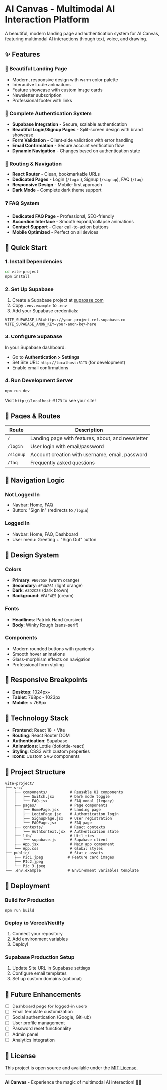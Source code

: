 # AI Canvas - Multimodal AI Interaction Platform

A beautiful, modern landing page and authentication system for AI Canvas, featuring multimodal AI interactions through text, voice, and drawing.

## ✨ Features

### **🎨 Beautiful Landing Page**
- Modern, responsive design with warm color palette
- Interactive Lottie animations
- Feature showcase with custom image cards
- Newsletter subscription
- Professional footer with links

### **🔐 Complete Authentication System**
- **Supabase Integration** - Secure, scalable authentication
- **Beautiful Login/Signup Pages** - Split-screen design with brand showcase
- **Form Validation** - Client-side validation with error handling
- **Email Confirmation** - Secure account verification flow
- **Dynamic Navigation** - Changes based on authentication state

### **📱 Routing & Navigation**
- **React Router** - Clean, bookmarkable URLs
- **Dedicated Pages** - Login (`/login`), Signup (`/signup`), FAQ (`/faq`)
- **Responsive Design** - Mobile-first approach
- **Dark Mode** - Complete dark theme support

### **❓ FAQ System**
- **Dedicated FAQ Page** - Professional, SEO-friendly
- **Accordion Interface** - Smooth expand/collapse animations
- **Contact Support** - Clear call-to-action buttons
- **Mobile Optimized** - Perfect on all devices

## 🚀 Quick Start

### 1. Install Dependencies
```bash
cd vite-project
npm install
```

### 2. Set Up Supabase
1. Create a Supabase project at [supabase.com](https://supabase.com)
2. Copy `.env.example` to `.env`
3. Add your Supabase credentials:
```env
VITE_SUPABASE_URL=https://your-project-ref.supabase.co
VITE_SUPABASE_ANON_KEY=your-anon-key-here
```

### 3. Configure Supabase
In your Supabase dashboard:
- Go to **Authentication > Settings**
- Set Site URL: `http://localhost:5173` (for development)
- Enable email confirmations

### 4. Run Development Server
```bash
npm run dev
```

Visit `http://localhost:5173` to see your site!

## 📖 Pages & Routes

| Route | Description |
|-------|-------------|
| `/` | Landing page with features, about, and newsletter |
| `/login` | User login with email/password |
| `/signup` | Account creation with username, email, password |
| `/faq` | Frequently asked questions |

## 🎯 Navigation Logic

### **Not Logged In**
- Navbar: Home, FAQ
- Button: "Sign In" (redirects to `/login`)

### **Logged In**
- Navbar: Home, FAQ, Dashboard
- User menu: Greeting + "Sign Out" button

## 🎨 Design System

### **Colors**
- **Primary**: `#E0755F` (warm orange)
- **Secondary**: `#F4A261` (light orange)
- **Dark**: `#3D2C2E` (dark brown)
- **Background**: `#FAF4E5` (cream)

### **Fonts**
- **Headlines**: Patrick Hand (cursive)
- **Body**: Winky Rough (sans-serif)

### **Components**
- Modern rounded buttons with gradients
- Smooth hover animations
- Glass-morphism effects on navigation
- Professional form styling

## 📱 Responsive Breakpoints

- **Desktop**: 1024px+
- **Tablet**: 768px - 1023px
- **Mobile**: < 768px

## 🔧 Technology Stack

- **Frontend**: React 18 + Vite
- **Routing**: React Router DOM
- **Authentication**: Supabase
- **Animations**: Lottie (dotlottie-react)
- **Styling**: CSS3 with custom properties
- **Icons**: Custom SVG components

## 📁 Project Structure

```
vite-project/
├── src/
│   ├── components/          # Reusable UI components
│   │   ├── Switch.jsx       # Dark mode toggle
│   │   └── FAQ.jsx          # FAQ modal (legacy)
│   ├── pages/               # Page components
│   │   ├── HomePage.jsx     # Landing page
│   │   ├── LoginPage.jsx    # Authentication login
│   │   ├── SignupPage.jsx   # User registration
│   │   └── FAQPage.jsx      # FAQ page
│   ├── contexts/            # React contexts
│   │   └── AuthContext.jsx  # Authentication state
│   ├── lib/                 # Utilities
│   │   └── supabase.js      # Supabase client
│   ├── App.jsx              # Main app component
│   └── App.css              # Global styles
├── public/                  # Static assets
│   ├── Pic1.jpeg           # Feature card images
│   ├── PIc2.jpeg
│   └── Pic 3.jpeg
└── .env.example            # Environment variables template
```

## 🚀 Deployment

### Build for Production
```bash
npm run build
```

### Deploy to Vercel/Netlify
1. Connect your repository
2. Add environment variables
3. Deploy!

### Supabase Production Setup
1. Update Site URL in Supabase settings
2. Configure email templates
3. Set up custom domains (optional)

## 🎯 Future Enhancements

- [ ] Dashboard page for logged-in users
- [ ] Email template customization
- [ ] Social authentication (Google, GitHub)
- [ ] User profile management
- [ ] Password reset functionality
- [ ] Admin panel
- [ ] Analytics integration

## 📄 License

This project is open source and available under the [MIT License](LICENSE).

---

**AI Canvas** - Experience the magic of multimodal AI interaction! 🎨✨
